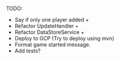 TODO: 

* Say if only one player added +
* Refactor UpdateHandler +
* Refactor DataStoreService +
* Deploy to GCP (Try to deploy using mvn)
* Format game started message.
* Add tests?